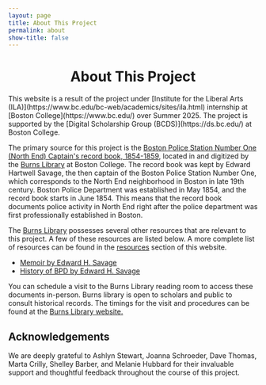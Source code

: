 ```yaml
---
layout: page
title: About This Project
permalink: about
show-title: false
---
```



<center> <H1> About This Project </H1></center>
This website is a result of the project under [Institute for the Liberal Arts (ILA)](https://www.bc.edu/bc-web/academics/sites/ila.html) internship at [Boston College](https://www.bc.edu/) over Summer 2025. The project is supported by the [Digital Scholarship Group (BCDS)](https://ds.bc.edu/) at Boston College. 

The primary source for this project is the [Boston Police Station Number One (North End) Captain's record book, 1854-1859](http://hdl.handle.net/2345.2/MS2004_069_47581), located in and digitized by the [Burns Library](https://libguides.bc.edu/burns) at Boston College. The record book was kept by Edward Hartwell Savage, the then captain of the Boston Police Station Number One, which corresponds to the North End neighborhood in Boston in late 19th century. Boston Police Department was established in May 1854, and the record book starts in June 1854. This means that the record book documents police activity in North End right after the police department was first professionally established in Boston. 

The [Burns Library](https://libguides.bc.edu/burns) possesses several other resources that are relevant to this project. A few of these resources are listed below. A more complete list of resources can be found in the [resources](https://bcdigschol.github.io/policedata/resources) section of this website.

- [Memoir by Edward H. Savage](https://bc.primo.exlibrisgroup.com/discovery/fulldisplay?docid=alma99103340600001021&context=L&vid=01BC_INST:bclib&lang=en&search_scope=MyInstitution&adaptor=Local%20Search%20Engine&tab=LibraryCatalog&query=creator,exact,Savage,%20Edward%20H.,AND&facet=creator,exact,Savage,%20Edward%20H.&facet=library,include,1021%E2%80%9331591680001021&mode=advanced&offset=0)
- [History of BPD by Edward H. Savage](https://bc.primo.exlibrisgroup.com/permalink/01BC_INST/1nm9l4s/alma99103343090001021)


You can schedule a visit to the Burns Library reading room to access these documents in-person. Burns library is open to scholars and public to consult historical records. The timings for the visit and procedures can be found at the [Burns Library website.](https://libguides.bc.edu/burns) 

## Acknowledgements

We are deeply grateful to Ashlyn Stewart, Joanna Schroeder, Dave Thomas, Marta Crilly, Shelley Barber, and Melanie Hubbard for their invaluable support and thoughtful feedback throughout the course of this project. 



